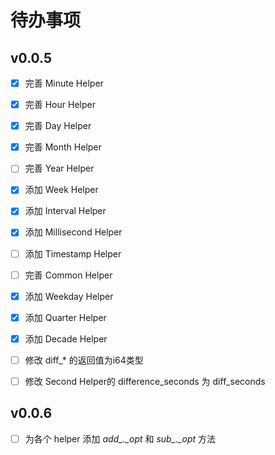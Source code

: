 # 待办事项

## v0.0.5 

- [x] 完善 Minute Helper
- [x] 完善 Hour Helper
- [x] 完善 Day Helper
- [x] 完善 Month Helper
- [ ] 完善 Year Helper
- [x] 添加 Week Helper
- [x] 添加 Interval Helper
- [x] 添加 Millisecond Helper
- [ ] 添加 Timestamp Helper
- [ ] 完善 Common Helper
- [x] 添加 Weekday Helper
- [x] 添加 Quarter Helper
- [x] 添加 Decade Helper
- [ ] 修改 diff_* 的返回值为i64类型

- [ ] 修改 Second Helper的 difference_seconds 为 diff_seconds

## v0.0.6

- [ ] 为各个 helper 添加 *add_._opt* 和 *sub_._opt* 方法
